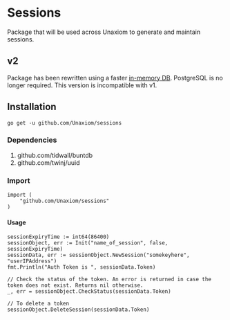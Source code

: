 # Sessions

Package that will be used across Unaxiom to generate and maintain sessions.

## v2

Package has been rewritten using a faster [in-memory DB](https://github.com/tidwall/buntdb). PostgreSQL is no longer required. This version is incompatible with v1.

## Installation

`go get -u github.com/Unaxiom/sessions`

### Dependencies

1. github.com/tidwall/buntdb
2. github.com/twinj/uuid

### Import

```golang
import (
    "github.com/Unaxiom/sessions"
)
```

#### Usage

```golang
sessionExpiryTime := int64(86400)
sessionObject, err := Init("name_of_session", false, sessionExpiryTime)
sessionData, err := sessionObject.NewSession("somekeyhere", "userIPAddress")
fmt.Println("Auth Token is ", sessionData.Token)

// Check the status of the token. An error is returned in case the token does not exist. Returns nil otherwise.
_, err = sessionObject.CheckStatus(sessionData.Token)

// To delete a token
sessionObject.DeleteSession(sessionData.Token)
```

